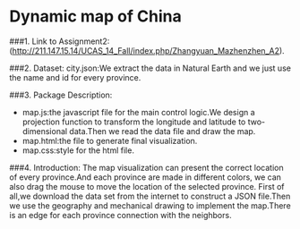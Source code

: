 ﻿# Dynamic map of China
 
###1. Link to Assignment2:
(http://211.147.15.14/UCAS_14_Fall/index.php/Zhangyuan_Mazhenzhen_A2).

###2. Dataset:
city.json:We extract the data in Natural Earth and we just use the name and id for every province.

###3. Package Description:
+  map.js:the javascript file for the main control logic.We design a projection function to transform the longitude and latitude to two-dimensional data.Then we read the data file and draw the map.
+  map.html:the file to generate final visualization.
+  map.css:style for the html file.

###4. Introduction:
The map visualization can present the correct location of every province.And each province are made in different colors, we can also drag the mouse to move the location of the selected province. First of all,we download the data set from the internet to construct a JSON file.Then we use the geography and mechanical drawing to implement the map.There is an edge for each province connection with the neighbors.